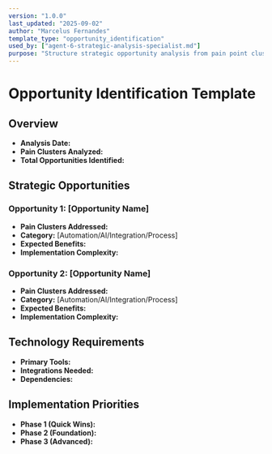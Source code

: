 ```yaml
---
version: "1.0.0"
last_updated: "2025-09-02"
author: "Marcelus Fernandes"
template_type: "opportunity_identification"
used_by: ["agent-6-strategic-analysis-specialist.md"]
purpose: "Structure strategic opportunity analysis from pain point clusters"
---
```


# Opportunity Identification Template

## Overview
- **Analysis Date:**
- **Pain Clusters Analyzed:**
- **Total Opportunities Identified:**

## Strategic Opportunities

### Opportunity 1: [Opportunity Name]
- **Pain Clusters Addressed:**
- **Category:** [Automation/AI/Integration/Process]
- **Expected Benefits:**
- **Implementation Complexity:**

### Opportunity 2: [Opportunity Name]
- **Pain Clusters Addressed:**
- **Category:** [Automation/AI/Integration/Process]
- **Expected Benefits:**
- **Implementation Complexity:**

## Technology Requirements
- **Primary Tools:**
- **Integrations Needed:**
- **Dependencies:**

## Implementation Priorities
- **Phase 1 (Quick Wins):**
- **Phase 2 (Foundation):**
- **Phase 3 (Advanced):**

